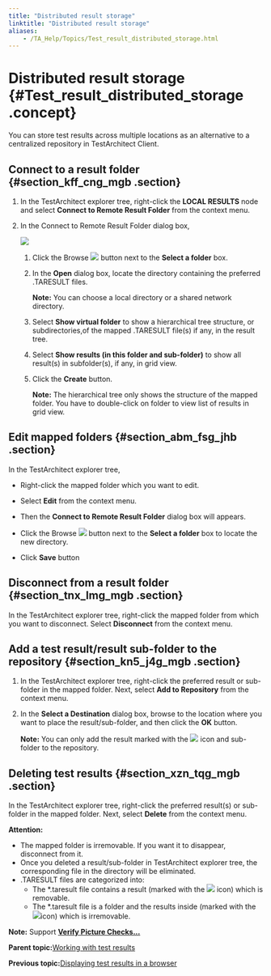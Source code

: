 ```yaml
--- 
title: "Distributed result storage"
linktitle: "Distributed result storage"
aliases: 
    - /TA_Help/Topics/Test_result_distributed_storage.html
---
```

# Distributed result storage {#Test_result_distributed_storage .concept}

You can store test results across multiple locations as an alternative to a centralized repository in TestArchitect Client.

## Connect to a result folder {#section_kff_cng_mgb .section}

1.  In the TestArchitect explorer tree, right-click the **LOCAL RESULTS** node and select **Connect to Remote Result Folder** from the context menu.
2.  In the Connect to Remote Result Folder dialog box,

    ![](../Images/Connect_to_remote_result_folder_dlg.png)

    1.  Click the Browse ![](../Images/Browse_btn.png) button next to the **Select a folder** box.
    2.  In the **Open** dialog box, locate the directory containing the preferred .TARESULT files.

        **Note:** You can choose a local directory or a shared network directory.

    3.  Select **Show virtual folder** to show a hierarchical tree structure, or subdirectories,of the mapped .TARESULT file\(s\) if any, in the result tree.
    4.  Select **Show results \(in this folder and sub-folder\)** to show all result\(s\) in subfolder\(s\), if any, in grid view.
    5.  Click the **Create** button.

        **Note:** The hierarchical tree only shows the structure of the mapped folder. You have to double-click on folder to view list of results in grid view.


## Edit mapped folders {#section_abm_fsg_jhb .section}

In the TestArchitect explorer tree,

-   Right-click the mapped folder which you want to edit.

-   Select **Edit** from the context menu.
-   Then the **Connect to Remote Result Folder** dialog box will appears.
-   Click the Browse ![](../Images/Browse_btn.png) button next to the **Select a folder** box to locate the new directory.
-   Click **Save** button

## Disconnect from a result folder {#section_tnx_lmg_mgb .section}

In the TestArchitect explorer tree, right-click the mapped folder from which you want to disconnect. Select **Disconnect** from the context menu.

## Add a test result/result sub-folder to the repository {#section_kn5_j4g_mgb .section}

1.  In the TestArchitect explorer tree, right-click the preferred result or sub-folder in the mapped folder. Next, select **Add to Repository** from the context menu.
2.  In the **Select a Destination** dialog box, browse to the location where you want to place the result/sub-folder, and then click the **OK** button.

    **Note:** You can only add the result marked with the ![](../Images/result_icon_01.png) icon and sub-folder to the repository.


## Deleting test results {#section_xzn_tqg_mgb .section}

In the TestArchitect explorer tree, right-click the preferred result\(s\) or sub-folder in the mapped folder. Next, select **Delete** from the context menu.

**Attention:**

-   The mapped folder is irremovable. If you want it to disappear, disconnect from it.
-   Once you deleted a result/sub-folder in TestArchitect explorer tree, the corresponding file in the directory will be eliminated.
-   .TARESULT files are categorized into:
    -   The \*.taresult file contains a result \(marked with the ![](../Images/result_icon_01.png) icon\) which is removable.
    -   The \*.taresult file is a folder and the results inside \(marked with the ![](../Images/result_icon_02.png)icon\) which is irremovable.

**Note:** Support **[Verify Picture Checks...](Projects_and_tests_picture_check.md#)**

**Parent topic:**[Working with test results](../../TA_Help/Topics/Test_result.html)

**Previous topic:**[Displaying test results in a browser](../../TA_Help/Topics/ug_test_results_open_in_browser.html)

